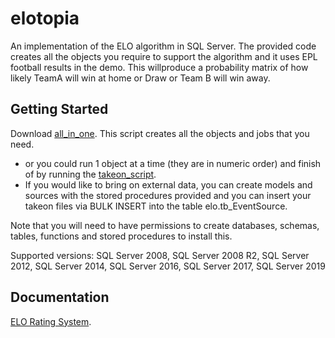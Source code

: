 # elotopia
An implementation of the ELO algorithm in SQL Server.
The provided code creates all the objects you require to support the algorithm and it uses EPL football results in the demo.
This willproduce a probability matrix of how likely TeamA will win at home or Draw or Team B will win away.

## Getting Started

Download [all_in_one](/all_in_one.sql).
This script creates all the objects and jobs that you need.
- or you could run 1 object at a time (they are in numeric order) and finish of by running the [takeon_script](/takeon_script.sql).
- If you would like to bring on external data, you can create models and sources with the stored procedures provided and you can insert your takeon files
  via BULK INSERT into the table elo.tb_EventSource.
  
Note that you will need to have permissions to create databases, schemas, tables, functions and stored procedures to install this.

Supported versions: SQL Server 2008, SQL Server 2008 R2, SQL Server 2012, SQL Server 2014, SQL Server 2016, SQL Server 2017, SQL Server 2019

## Documentation
[ELO Rating System](https://en.wikipedia.org/wiki/Elo_rating_system).
